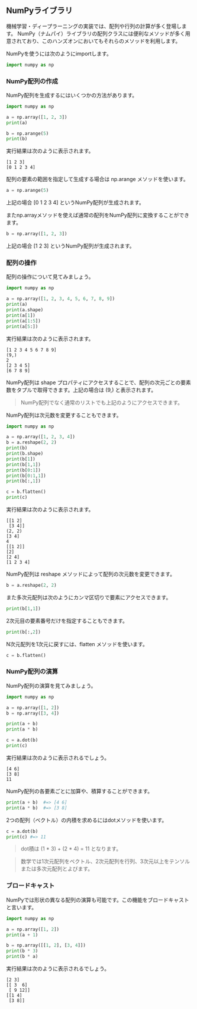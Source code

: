 ## NumPyライブラリ

機械学習・ディープラーニングの実装では、配列や行列の計算が多く登場します。
NumPy（ナムパイ）ライブラリの配列クラスには便利なメソッドが多く用意されており、このハンズオンにおいてもそれらのメソッドを利用します。

NumPyを使うには次のようにimportします。

```python
import numpy as np
```

<div style="page-break-before:always"></div>


### NumPy配列の作成

NumPy配列を生成するにはいくつかの方法があります。

```python
import numpy as np

a = np.array([1, 2, 3])
print(a)

b = np.arange(5)
print(b)
```

実行結果は次のように表示されます。

```
[1 2 3]
[0 1 2 3 4]
```

配列の要素の範囲を指定して生成する場合は np.arange メソッドを使います。

```python
a = np.arange(5)
```

上記の場合 [0 1 2 3 4] というNumPy配列が生成されます。

またnp.arrayメソッドを使えば通常の配列をNumPy配列に変換することができます。

```python
b = np.array([1, 2, 3])
```

上記の場合 [1 2 3] というNumPy配列が生成されます。

<div style="page-break-before:always"></div>


### 配列の操作

配列の操作について見てみましょう。

```python
import numpy as np

a = np.array([1, 2, 3, 4, 5, 6, 7, 8, 9])
print(a)
print(a.shape)
print(a[1])
print(a[1:5])
print(a[5:])
```

実行結果は次のように表示されます。

```
[1 2 3 4 5 6 7 8 9]
(9,)
2
[2 3 4 5]
[6 7 8 9]
```

NumPy配列は shape プロパティにアクセスすることで、配列の次元ごとの要素数をタプルで取得できます。上記の場合は (9,) と表示されます。

> NumPy配列でなく通常のリストでも上記のようにアクセスできます。

<div style="page-break-before:always"></div>


NumPy配列は次元数を変更することもできます。

```python
import numpy as np

a = np.array([1, 2, 3, 4])
b = a.reshape(2, 2)
print(b)
print(b.shape)
print(b[1])
print(b[1,1])
print(b[0:1])
print(b[0:1,1])
print(b[:,1])

c = b.flatten()
print(c)
```

実行結果は次のように表示されます。

```
[[1 2]
 [3 4]]
(2, 2)
[3 4]
4
[[1 2]]
[2]
[2 4]
[1 2 3 4]
```

NumPy配列は reshape メソッドによって配列の次元数を変更できます。

```python
b = a.reshape(2, 2)
```

また多次元配列は次のようにカンマ区切りで要素にアクセスできます。

```python
print(b[1,1])
```

2次元目の要素番号だけを指定することもできます。

```python
print(b[:,2])
```

N次元配列を1次元に戻すには、flatten メソッドを使います。

```python
c = b.flatten()
```

<div style="page-break-before:always"></div>


### NumPy配列の演算

NumPy配列の演算を見てみましょう。

```python
import numpy as np

a = np.array([1, 2])
b = np.array([3, 4])

print(a + b)
print(a * b)

c = a.dot(b)
print(c)
```

実行結果は次のように表示されるでしょう。

```
[4 6]
[3 8]
11
```

NumPy配列の各要素ごとに加算や、積算することができます。

```python
print(a + b)  #=> [4 6]
print(a * b)  #=> [3 8]
```

2つの配列（ベクトル）の内積を求めるにはdotメソッドを使います。

```python
c = a.dot(b)
print(c) #=> 11
```

> dot積は (1 \* 3) + (2 \* 4) = 11 となります。

> 数学では1次元配列をベクトル、2次元配列を行列、3次元以上をテンソルまたは多次元配列とよびます。

<div style="page-break-before:always"></div>


### ブロードキャスト

NumPyでは形状の異なる配列の演算も可能です。この機能をブロードキャストと言います。

```python
import numpy as np

a = np.array([1, 2])
print(a + 1)

b = np.array([[1, 2], [3, 4]])
print(b * 3)
print(b * a)
```

実行結果は次のように表示されるでしょう。

```
[2 3]
[[ 3  6]
 [ 9 12]]
[[1 4]
 [3 8]]
```
